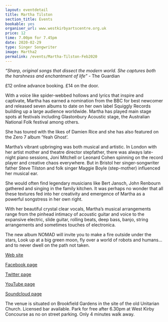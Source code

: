 ```yaml
---
layout: eventdetail
title: Martha Tilston
section_title: Events
bookable: yes
organiser_url: www.westkirbyartscentre.org.uk
price: 12
time: 7.00pm for 7.45pm
date: 2020-02-29
type: Singer Songwriter
image: Martha2
permalink: /events/Martha-Tilston-Feb2020
---
```


_“Sharp, original songs that dissect the modern world.
She captures both the harshness and enchantment of life”_ - The Guardian

£12 online advance booking. £14 on the door.

With a voice like spider-webbed hollows and lyrics that inspire and captivate, Martha has earned a nomination from the BBC for best newcomer and released seven albums to date on her own label
Squiggly Records building up a large audience worldwide. Martha has played main stage spots at festivals including Glastonbury Acoustic stage, the Australian National Folk festival among others.

She has toured with the likes of Damien Rice and she has also featured on the Zero 7 album ‘Yeah Ghost’.


Martha’s vibrant upbringing was both musical and artistic. In London with her artist mother and theatre director stepfather, there was always late-night piano sessions, Joni Mitchell or Leonard Cohen spinning on the record player and creative chaos everywhere. But in Bristol her singer-songwriter father Steve Tilston and folk singer Maggie Boyle (step-mother) influenced her musical ear.

She would often find legendary musicians like Bert Jansch, John Renbourn gathered and singing in the family kitchen. It was perhaps no wonder that all these textures fed into her creativity and emergence of Martha as a powerful songstress in her own right.


With her beautiful crystal clear vocals, Martha’s musical arrangements range from the pinhead intimacy of acoustic guitar and voice to the expansive electric, slide guitar, rolling beats, deep bass, banjo, string arrangements and sometimes touches of electronica.


The new album NOMAD will invite you to make a fire outside under the stars, Look up at a big green moon, fly over a world of robots and humans... and to never dwell on the path not taken.

[Web site](http://www.marthatilston.co.uk)

[Facebook page](https://www.facebook.com/marthatilston/)

[Twitter page](https://twitter.com/marthatilston)

[YouTube page](https://www.youtube.com/user/squigglyrecords)

[Soundcloud page](https://soundcloud.com/marthatilston)

The venue is situated on Brookfield Gardens in the site of the old Unitarian Church. Licensed bar available. Park for free after 6.30pm at West Kirby Concourse as no on street parking. Only 4 minutes walk away.
